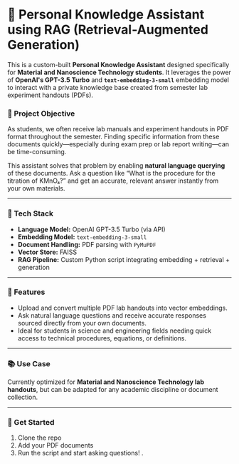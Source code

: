 # 🧠 Personal Knowledge Assistant using RAG (Retrieval-Augmented Generation)

This is a custom-built **Personal Knowledge Assistant** designed specifically for **Material and Nanoscience Technology students**. It leverages the power of **OpenAI's GPT-3.5 Turbo** and **`text-embedding-3-small`** embedding model to interact with a private knowledge base created from semester lab experiment handouts (PDFs).

### 🎯 Project Objective

As students, we often receive lab manuals and experiment handouts in PDF format throughout the semester. Finding specific information from these documents quickly—especially during exam prep or lab report writing—can be time-consuming.

This assistant solves that problem by enabling **natural language querying** of these documents. Ask a question like “What is the procedure for the titration of KMnO₄?” and get an accurate, relevant answer instantly from your own materials.

---

### 🔧 Tech Stack

* **Language Model:** OpenAI GPT-3.5 Turbo (via API)
* **Embedding Model:** `text-embedding-3-small`
* **Document Handling:** PDF parsing with `PyMuPDF`
* **Vector Store:** FAISS
* **RAG Pipeline:** Custom Python script integrating embedding + retrieval + generation

---

### 🚀 Features

* Upload and convert multiple PDF lab handouts into vector embeddings.
* Ask natural language questions and receive accurate responses sourced directly from your own documents.
* Ideal for students in science and engineering fields needing quick access to technical procedures, equations, or definitions.

---

### 📚 Use Case

Currently optimized for **Material and Nanoscience Technology lab handouts**, but can be adapted for any academic discipline or document collection.

---

### 🔗 Get Started

1. Clone the repo
2. Add your PDF documents
3. Run the script and start asking questions!
.
